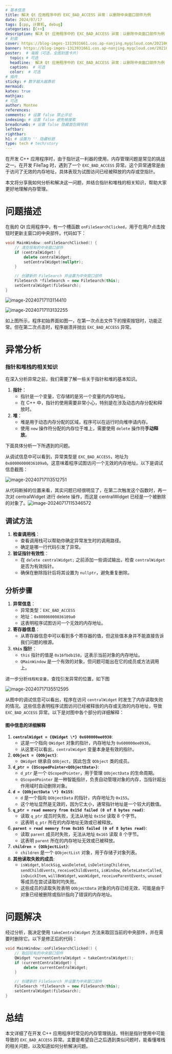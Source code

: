 ```yaml
---
# 基本信息
title: 解决 Qt 应用程序中的 EXC_BAD_ACCESS 异常：以删除中央窗口部件为例
date: 2024/07/17
tags: [cpp, 计算机, debug]
categories: [C++]
description: 解决 Qt 应用程序中的 EXC_BAD_ACCESS 异常：以删除中央窗口部件为例
# 封面
cover: https://blog-imges-1313931661.cos.ap-nanjing.myqcloud.com/202106111326352430.jpg
banner: https://blog-imges-1313931661.cos.ap-nanjing.myqcloud.com/202106111326352430.jpg
poster:  # 海报（可选，全图封面卡片）
  topic: # 可选
  headline:  解决 Qt 应用程序中的 EXC_BAD_ACCESS 异常：以删除中央窗口部件为例 # 必选
  caption:  # 可选
  color:  # 可选
# 插件
sticky: # 数字越大越靠前
mermaid:
katex: true
mathjax: 
# 可选
author: Montee
references:
comments: # 设置 false 禁止评论
indexing: # 设置 false 避免被搜索
breadcrumb: # 设置 false 隐藏面包屑导航
leftbar: 
rightbar:
h1: # 设置为 '' 隐藏标题
type: tech # tech/story
---
```


在开发 C++ 应用程序时，由于指针这一利器的使用，内存管理问题是常见的挑战之一。在开发  FileTag 时，遇到了一个 `EXC_BAD_ACCESS` 异常。这个异常通常是由于访问了无效的内存地址，具体表现为试图访问已经被释放的内存或空指针。

本文将分享我如何分析和解决这一问题，并结合指针和堆栈的相关知识，帮助大家更好地理解内存管理。

# 问题描述

在我的 Qt 应用程序中，有一个槽函数 `onFileSearchClicked`，用于在用户点击按钮时更新主窗口的中央部件。代码如下：

```c++
void MainWindow::onFileSearchClicked() {
    // 清空现有的中央窗口部件
    if (centralWidget) {
        delete centralWidget;
        setCentralWidget(nullptr);
    }

    // 创建新的 FileSearch 并设置为中央窗口部件
    FileSearch *fileSearch = new FileSearch(this);
    setCentralWidget(fileSearch);
}

```
![image-20240717113114410](https://blog-imges-1313931661.cos.ap-nanjing.myqcloud.com/image-20240717113114410.png)

![image-20240717113132255](https://blog-imges-1313931661.cos.ap-nanjing.myqcloud.com/image-20240717113132255.png)



如上图所示，程序初始界面如图一，在第一次点击文件下的搜索按钮时，功能正常。但在第二次点击时，程序崩溃并抛出 `EXC_BAD_ACCESS` 异常。

# 异常分析

### 指针和堆栈的相关知识

在深入分析异常之前，我们需要了解一些关于指针和堆的基本知识。

1. **指针**：
   - 指针是一个变量，它存储的是另一个变量的内存地址。
   - 在 C++ 中，指针的使用需要非常小心，特别是在涉及动态内存分配和释放时。
2. **堆**：
   - 堆是用于动态内存分配的区域，程序可以在运行时向堆申请内存。
   - 使用 `new` 操作符分配的内存位于堆上，需要使用 `delete` 操作符**手动释放**。



下面具体分析一下所遇到的问题。

从调试信息中可以看到，异常类型是 `EXC_BAD_ACCESS`，地址为 `0x80006000036109a0`。这意味着程序试图访问一个无效的内存地址。以下是调试信息截图：

![image-20240717113512751](https://blog-imges-1313931661.cos.ap-nanjing.myqcloud.com/image-20240717113512751.png)

从代码断掉的位置来看，其实问题已经很明显了，在第二次触发这个函数时，再一次对 centralWidget 进行 delete 操作，而这是 centralWidget 已经是一个被删除的对象了。![image-20240717115346572](https://blog-imges-1313931661.cos.ap-nanjing.myqcloud.com/image-20240717115346572.png)

## 调试方法

1. **检查调用栈**：
   - 查看调用栈可以帮助你确定异常发生时的调用路径。
   - 确定是哪一行代码引发了异常。
2. **验证指针有效性**：
   - 在 `delete centralWidget;` 之前添加一些调试输出，检查 `centralWidget` 是否为有效指针。
   - 确保在删除指针后将其设置为 `nullptr`，避免重复删除。

## 分析步骤

1. **异常信息**：
   - 异常类型：`EXC_BAD_ACCESS`
   - 地址：`0x80006000036109a0`
   - 这表明程序试图访问一个无效的内存地址。
2. **寄存器信息**：
   - 从寄存器信息中可以看到多个寄存器的值，但这些值本身并不能直接告诉我们问题的根源。
3. **`this` 指针**：
   - `this` 指针的值是 `0x16fbdb158`，这表示当前对象的内存地址。
   - `QMainWindow` 是一个有效的对象，但问题可能出在它的成员或方法调用上。

进一步分析`线程和变量`，查找引发异常的位置，如下图

![image-20240717135512595](https://blog-imges-1313931661.cos.ap-nanjing.myqcloud.com/image-20240717135512595.png)

从图中的调试信息可以看出，程序在访问 `centralWidget` 时发生了内存读取失败的情况。这些信息表明程序试图访问已经被释放的内存或无效的内存地址，导致 `EXC_BAD_ACCESS` 异常。以下是对图中各个部分的详细解释：

#### 图中信息的详细解释

1. **`centralWidget = {QWidget \*} 0x600000ee0930`**:
   - 这是一个指向 `QWidget` 对象的指针，内存地址为 `0x600000ee0930`。
   - 从这里可以看出，`centralWidget` 变量本身是有效的指针。
2. **`QObject = {QObject}`**:
   - `QWidget` 继承自 `QObject`，因此包含 `QObject` 类的成员。
3. **`d_ptr = {QScopedPointer<QObjectData>}`**:
   - `d_ptr` 是一个 `QScopedPointer`，用于管理 `QObjectData` 的生命周期。
   - `QScopedPointer` 是一种智能指针，负责自动管理对象的内存，当指针超出作用域时自动删除对象。
4. **`d = {QObjectData \*} 0x155`**:
   - `d` 是一个指向 `QObjectData` 的指针，内存地址为 `0x155`。
   - 这个地址显然是无效的，因为它太小，通常指针地址是一个较大的数值。
5. **`q_ptr = read memory from 0x15d failed (0 of 8 bytes read)`**:
   - 读取 `q_ptr` 成员时失败，无法从地址 `0x15d` 读取 8 个字节。
   - 这表明 `q_ptr` 所在的内存地址无效或已被释放。
6. **`parent = read memory from 0x165 failed (0 of 8 bytes read)`**:
   - 读取 `parent` 成员时失败，无法从地址 `0x165` 读取 8 个字节。
   - 这表明 `parent` 所在的内存地址无效或已被释放。
7. **`children = {QObjectList}`**:
   - `children` 是一个 `QObjectList` 对象，用于存储子对象列表。
8. **其他读取失败的成员**:
   - `isWidget`, `blockSig`, `wasDeleted`, `isDeletingChildren`, `sendChildEvents`, `receiveChildEvents`, `isWindow`, `deleteLaterCalled`, `isQuickItem`, `willBeWidget`, `wasWidget`, `receiveParentEvents`, `unused` 等成员在尝试读取时均失败。
   - 这些成员的读取失败表明 `QObjectData` 对象的内存已经无效，可能是由于对象已经被删除或指针指向了错误的内存地址。

# 问题解决

经过分析，我决定使用 `takeCentralWidget` 方法来取回当前的中央部件，并在需要时删除它。以下是修正后的代码：

```c++
void MainWindow::onFileSearchClicked() {
    // 取回现有的中央窗口部件
    QWidget *currentCentralWidget = takeCentralWidget();
    if (currentCentralWidget) {
        delete currentCentralWidget;
    }

    // 创建新的 FileSearch 并设置为中央窗口部件
    FileSearch *fileSearch = new FileSearch(this);
    setCentralWidget(fileSearch);
}

```

# 总结

本文详细了在开发 C++ 应用程序时常见的内存管理挑战，特别是指针使用中可能导致的 `EXC_BAD_ACCESS` 异常。主要是希望自己之后遇到类似问题时，能看懂堆栈的相关问题，以及知道如何分析解决问题。
